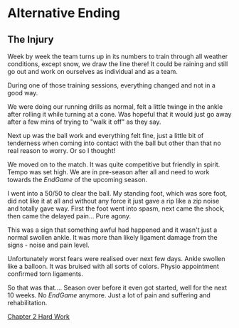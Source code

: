 # Alternative Ending
## The Injury

Week by week the team turns up in its numbers to train through all weather conditions, except snow, we draw the line there! It could be raining and still go out and work on ourselves as individual and as a team.

During one of those training sessions, everything changed and not in a good way.

We were doing our running drills as normal, felt a little twinge in the ankle after rolling it while turning at a cone.  Was hopeful that it would just go away after a few mins of trying to "walk it off" as they say.

Next up was the ball work and everything felt fine, just a little bit of tenderness when coming into contact with the ball but other than that no real reason to worry.  Or so I thought!

We moved on to the match.  It was quite competitive but friendly in spirit.  Tempo was set high.  We are in pre-season after all and need to work towards the _EndGame_ of the upcoming season.

I went into a 50/50 to clear the ball.  My standing foot, which was sore foot, did not like it at all and without any force it just gave a rip like a zip noise and totally gave way.  First the foot went into spasm, next came the shock, then came the delayed pain...  Pure agony.

This was a sign that something awful had happened and it wasn't just a normal swollen ankle.  It was more than likely ligament damage from the signs - noise and pain level.

Unfortunately worst fears were realised over next few days.  Ankle swollen like a balloon.  It was bruised with all sorts of colors.  Physio appointment confirmed torn ligaments.

So that was that....   Season over before it even got started, well for the next 10 weeks.  No _EndGame_ anymore.  Just a lot of pain and suffering and rehabilitation.


[Chapter 2 Hard Work](chapter02.md)